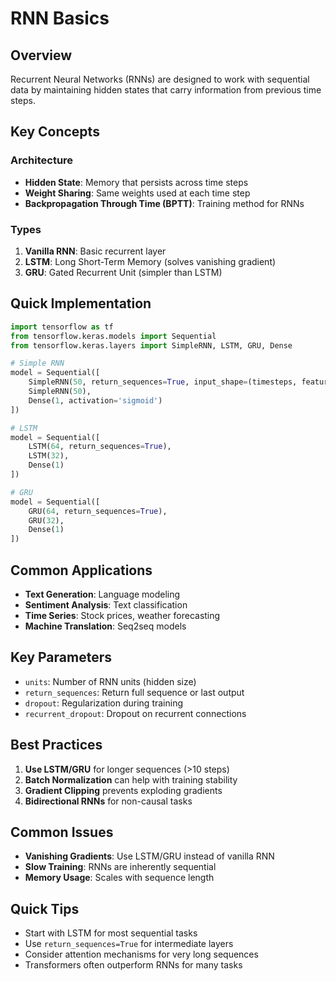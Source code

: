 # RNN Basics

## Overview
Recurrent Neural Networks (RNNs) are designed to work with sequential data by maintaining hidden states that carry information from previous time steps.

## Key Concepts

### Architecture
- **Hidden State**: Memory that persists across time steps
- **Weight Sharing**: Same weights used at each time step
- **Backpropagation Through Time (BPTT)**: Training method for RNNs

### Types
1. **Vanilla RNN**: Basic recurrent layer
2. **LSTM**: Long Short-Term Memory (solves vanishing gradient)
3. **GRU**: Gated Recurrent Unit (simpler than LSTM)

## Quick Implementation

```python
import tensorflow as tf
from tensorflow.keras.models import Sequential
from tensorflow.keras.layers import SimpleRNN, LSTM, GRU, Dense

# Simple RNN
model = Sequential([
    SimpleRNN(50, return_sequences=True, input_shape=(timesteps, features)),
    SimpleRNN(50),
    Dense(1, activation='sigmoid')
])

# LSTM
model = Sequential([
    LSTM(64, return_sequences=True),
    LSTM(32),
    Dense(1)
])

# GRU
model = Sequential([
    GRU(64, return_sequences=True),
    GRU(32),
    Dense(1)
])
```

## Common Applications
- **Text Generation**: Language modeling
- **Sentiment Analysis**: Text classification
- **Time Series**: Stock prices, weather forecasting
- **Machine Translation**: Seq2seq models

## Key Parameters
- `units`: Number of RNN units (hidden size)
- `return_sequences`: Return full sequence or last output
- `dropout`: Regularization during training
- `recurrent_dropout`: Dropout on recurrent connections

## Best Practices
1. **Use LSTM/GRU** for longer sequences (>10 steps)
2. **Batch Normalization** can help with training stability
3. **Gradient Clipping** prevents exploding gradients
4. **Bidirectional RNNs** for non-causal tasks

## Common Issues
- **Vanishing Gradients**: Use LSTM/GRU instead of vanilla RNN
- **Slow Training**: RNNs are inherently sequential
- **Memory Usage**: Scales with sequence length

## Quick Tips
- Start with LSTM for most sequential tasks
- Use `return_sequences=True` for intermediate layers
- Consider attention mechanisms for very long sequences
- Transformers often outperform RNNs for many tasks
